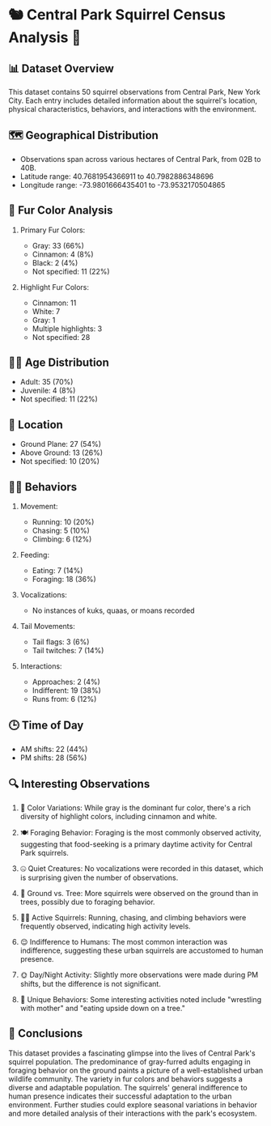 # 🐿️ Central Park Squirrel Census Analysis 🌳

## 📊 Dataset Overview

This dataset contains 50 squirrel observations from Central Park, New York City. Each entry includes detailed information about the squirrel's location, physical characteristics, behaviors, and interactions with the environment.

## 🗺️ Geographical Distribution

- Observations span across various hectares of Central Park, from 02B to 40B.
- Latitude range: 40.7681954366911 to 40.7982886348696
- Longitude range: -73.9801666435401 to -73.9532170504865

## 🎨 Fur Color Analysis

1. Primary Fur Colors:
   - Gray: 33 (66%)
   - Cinnamon: 4 (8%)
   - Black: 2 (4%)
   - Not specified: 11 (22%)

2. Highlight Fur Colors:
   - Cinnamon: 11
   - White: 7
   - Gray: 1
   - Multiple highlights: 3
   - Not specified: 28

## 👶🏼 Age Distribution

- Adult: 35 (70%)
- Juvenile: 4 (8%)
- Not specified: 11 (22%)

## 🌳 Location

- Ground Plane: 27 (54%)
- Above Ground: 13 (26%)
- Not specified: 10 (20%)

## 🏃‍♂️ Behaviors

1. Movement:
   - Running: 10 (20%)
   - Chasing: 5 (10%)
   - Climbing: 6 (12%)

2. Feeding:
   - Eating: 7 (14%)
   - Foraging: 18 (36%)

3. Vocalizations:
   - No instances of kuks, quaas, or moans recorded

4. Tail Movements:
   - Tail flags: 3 (6%)
   - Tail twitches: 7 (14%)

5. Interactions:
   - Approaches: 2 (4%)
   - Indifferent: 19 (38%)
   - Runs from: 6 (12%)

## 🕒 Time of Day

- AM shifts: 22 (44%)
- PM shifts: 28 (56%)

## 🔍 Interesting Observations

1. 🌈 Color Variations: While gray is the dominant fur color, there's a rich diversity of highlight colors, including cinnamon and white.

2. 🍽️ Foraging Behavior: Foraging is the most commonly observed activity, suggesting that food-seeking is a primary daytime activity for Central Park squirrels.

3. 🤐 Quiet Creatures: No vocalizations were recorded in this dataset, which is surprising given the number of observations.

4. 🌳 Ground vs. Tree: More squirrels were observed on the ground than in trees, possibly due to foraging behavior.

5. 🏃‍♂️ Active Squirrels: Running, chasing, and climbing behaviors were frequently observed, indicating high activity levels.

6. 😌 Indifference to Humans: The most common interaction was indifference, suggesting these urban squirrels are accustomed to human presence.

7. 🌞 Day/Night Activity: Slightly more observations were made during PM shifts, but the difference is not significant.

8. 👀 Unique Behaviors: Some interesting activities noted include "wrestling with mother" and "eating upside down on a tree."

## 🧐 Conclusions

This dataset provides a fascinating glimpse into the lives of Central Park's squirrel population. The predominance of gray-furred adults engaging in foraging behavior on the ground paints a picture of a well-established urban wildlife community. The variety in fur colors and behaviors suggests a diverse and adaptable population. The squirrels' general indifference to human presence indicates their successful adaptation to the urban environment. Further studies could explore seasonal variations in behavior and more detailed analysis of their interactions with the park's ecosystem.